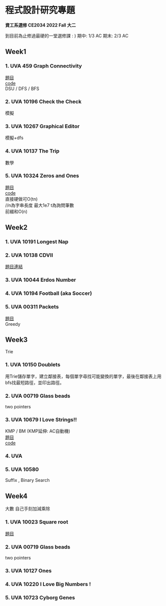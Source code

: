 # 程式設計研究專題
**資工系選修 CE2034 2022 Fall 大二**  
  
到目前為止修過最硬的一堂選修課 : )
期中: 1/3 AC
期末: 2/3 AC
  
## Week1 
### 1. UVA 459 Graph Connectivity    
[題目](https://vjudge.net/problem/UVA-459)  
[code](https://github.com/jinyulink/Special-Topics-on-Computer-Programming/blob/main/week_1/1_110403518_%E6%9E%97%E6%99%89%E5%AE%87.cpp)  
DSU / DFS / BFS  
  
### 2. UVA 10196 Check the Check  
模擬  
  
### 3. UVA 10267 Graphical Editor  
模擬+dfs  
  
### 4. UVA 10137 The Trip  
數學  
  
### 5. UVA 10324 Zeros and Ones  
[題目](https://vjudge.net/problem/UVA-10324)  
[code](https://github.com/jinyulink/Special-Topics-on-Computer-Programming/blob/main/week_1/5_110403518_%E6%9E%97%E6%99%89%E5%AE%87.cpp)  
直接硬做可O(tn)  
//n為字串長度 最大1e7  t為詢問筆數  
前綴和O(n)
  
## Week2  
### 1. UVA 10191 Longest Nap      

  
### 2. UVA 10138 CDVII    
[題目連結](https://vjudge.net/problem/UVA-10138)  
  
### 3. UVA 10044 Erdos Number  

  
### 4. UVA 10194 Football (aka Soccer)    
  
  
### 5. UVA 00311 Packets    
[題目](https://vjudge.net/problem/UVA-311)  
Greedy  

## Week3  
Trie  
### 1. UVA 10150 Doublets      
用Trie儲存單字，建立鄰接表，每個單字尋找可能變換的單字，最後在鄰接表上用bfs找最短路徑，並印出路徑。  
  
### 2. UVA 00719 Glass beads    
two pointers   
  
### 3. UVA 10679 I Love Strings!!    
KMP / BM (KMP延伸: AC自動機)  
[題目](https://vjudge.net/problem/UVA-10679)  
[code](https://github.com/jinyulink/Special-Topics-on-Computer-Programming/blob/main/week_3/3_110403518_%E6%9E%97%E6%99%89%E5%AE%87.cpp)  
  
### 4. UVA    
  
  
### 5. UVA 10580    
Suffix , Binary Search

## Week4  
大數 自己手刻加減乘除    
### 1. UVA 10023 Square root       
[題目](https://vjudge.net/problem/UVA-10023)  
### 2. UVA 00719 Glass beads    
two pointers   
  
### 3. UVA 10127 Ones      
  
### 4. UVA  10220 I Love Big Numbers !    
   
### 5. UVA 10723 Cyborg Genes      
 
